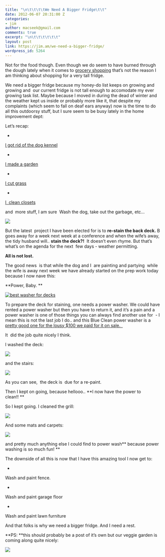 ```yaml
---
title: "\n\t\t\t\tWe Need A Bigger Fridge\t\t"
date: 2012-06-07 20:31:00 Z
categories:
- jim
author: macseek@gmail.com
comments: true
excerpt: "\n\t\t\t\t\t\t"
layout: post
link: https://jim.am/we-need-a-bigger-fridge/
wordpress_id: 5264
---
```


Not for the food though. Even though we do seem to have burned through the dough lately when it comes to [grocery shopping](http://jim.am/the-cost-of-groceries/) that’s not the reason I am thinking about shopping for a very tall fridge.




We need a bigger fridge because my honey-do list keeps on growing and growing and  our current fridge is not tall enough to accomodate my ever growing task list. Maybe because I moved in during the dead of winter and the weather kept us inside or probably more like it, that despite my complaints (which seem to fall on deaf ears anyway) now is the time to do all this outdoorsy stuff, but I sure seem to be busy lately in the home improvement dept:




Let’s recap:






  * 


[I got rid of the dog kennel](http://jim.am/what-if-we-gave-it-away/)





  * 


[I made a garden](http://jim.am/how-to-save-on-you-grocery-bill-the-summer-2012-vegetable-garden-project/)





  * 


[I cut grass](http://jim.am/how-to-save-600-a-year-on-lawn-care/)





  * 


[I  clean closets](http://jim.am/just-call-me-chuck/)







and  more stuff, I am sure  Wash the dog, take out the garbage, etc…




[![](http://jim.am/images/2012/06/widedeck.png)](http://jim.am/we-need-a-bigger-fridge/widedeck/)




But the latest  project I have been elected for is to **re-stain the back deck.** B goes away for a week next week at a conference and when the wife’s away, the tidy husband will.. **stain the deck?!**  It doesn’t even rhyme. But that’s what’s on the agenda for the next  few days - weather permitting.




**All is not lost.**




The good news  is that while the dog and I  are painting and partying  while the wife is away next week we have already started on the prep work today because I now nave this:




**Power, Baby. **




[![best washer for decks](http://jim.am/images/2012/06/washer.png)](http://www.amazon.com/gp/product/B003B6KQZE/ref=as_li_ss_tl?ie=UTF8&tag=ramseeker-20&linkCode=as2&camp=1789&creative=390957&creativeASIN=B003B6KQZE)




To prepare the deck for staining, one needs a power washer. We could have rented a power washer but then you have to return it, and it’s a pain and a power washer is one of those things you can always find another use for  - I mean this is not the last job I do.. and this Blue Clean power washer is a [pretty good one for the lousy $100 we paid for it on sale.  ](http://www.amazon.com/gp/product/B003B6KQZE/ref=as_li_ss_tl?ie=UTF8&tag=ramseeker-20&linkCode=as2&camp=1789&creative=390957&creativeASIN=B003B6KQZE)




It  did the job quite nicely I think.




I washed the deck:




[![](http://jim.am/images/2012/06/closedeck.png)](http://jim.am/we-need-a-bigger-fridge/closedeck/)




and the stairs:




[![](http://jim.am/images/2012/06/stairs.png)](http://jim.am/we-need-a-bigger-fridge/stairs/)




As you can see,  the deck is  due for a re-paint.




Then I kept on going, because hellooo.. **I now have the power to clean!! **




So I kept going. I cleaned the grill:




[![](http://jim.am/images/2012/06/bbq.png)](http://jim.am/we-need-a-bigger-fridge/bbq/)




And some mats and carpets:




[![](http://jim.am/images/2012/06/carpets.png)](http://jim.am/we-need-a-bigger-fridge/carpets/)




and pretty much anything else I could find to power wash** because power washing is so much fun! **




The downside of all this is now that I have this amazing tool I now get to:






  * 


Wash and paint fence.





  * 


Wash and paint garage floor





  * 


Wash and paint lawn furniture







And that folks is why we need a bigger fridge. And I need a rest.




**PS: **this should probably be a post of it’s own but our veggie garden is coming along quite nicely:




[![](http://jim.am/images/2012/06/veggiegarden.png)](http://jim.am/we-need-a-bigger-fridge/veggiegarden-2/)


		
